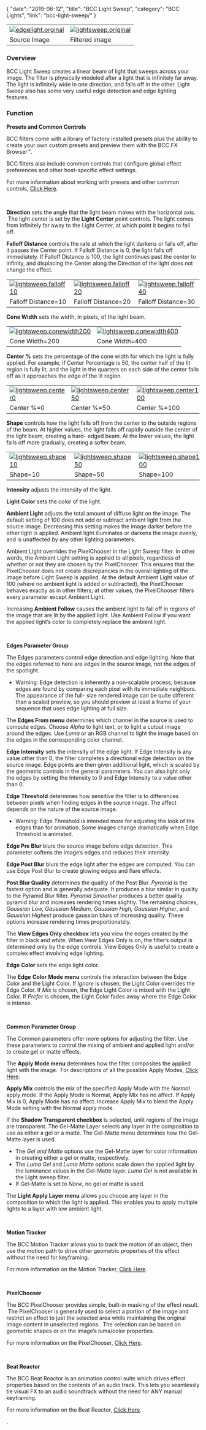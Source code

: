 {
"date": "2019-06-12",
"title": "BCC Light Sweep",
"category": "BCC Lights",
"link": "bcc-light-sweep/"
}

 

|  |  |
| --- | --- |
| [![edgelight.orginal](https://borisfx-com-res.cloudinary.com/image/upload//documentation/continuum/uploads/2013/06/edgelight.orginal.jpg)](https://borisfx-com-res.cloudinary.com/image/upload//documentation/continuum/uploads/2013/06/edgelight.orginal.jpg) | [![lightsweep.original](https://borisfx-com-res.cloudinary.com/image/upload//documentation/continuum/uploads/2013/06/lightsweep.original.jpg)](https://borisfx-com-res.cloudinary.com/image/upload//documentation/continuum/uploads/2013/06/lightsweep.original.jpg) |
| Source Image | Filtered image |


### Overview


BCC Light Sweep creates a linear beam of light that sweeps across your image. The filter is physically modeled after a light that is infinitely far away. The light is infinitely wide in one direction, and falls off in the other. Light Sweep also has some very useful edge detection and edge lighting features.


### Function


**Presets and Common Controls**


BCC filters come with a library of factory installed presets plus the ability to create your own custom presets and preview them with the BCC FX Browser™.


BCC filters also include common controls that configure global effect preferences and other host-specific effect settings.


For more information about working with presets and other common controls, [Click Here](/documentation/continuum/bcc-common-controls/).

 


**Direction** sets the angle that the light beam makes with the horizontal axis.  The light center is set by the **Light Center** point controls. The light comes from infinitely far away to the Light Center, at which point it begins to fall off.


**Falloff Distance** controls the rate at which the light darkens or falls off, after it passes the Center point. If Falloff Distance is 0, the light falls off immediately. If Falloff Distance is 100, the light continues past the center to infinity, and displacing the Center along the Direction of the light does not change the effect.




|  |  |  |
| --- | --- | --- |
| [![lightsweep.falloff10](https://borisfx-com-res.cloudinary.com/image/upload//documentation/continuum/uploads/2013/06/lightsweep.falloff10.jpg)](https://borisfx-com-res.cloudinary.com/image/upload//documentation/continuum/uploads/2013/06/lightsweep.falloff10.jpg) | [![lightsweep.falloff20](https://borisfx-com-res.cloudinary.com/image/upload//documentation/continuum/uploads/2013/06/lightsweep.falloff20.jpg)](https://borisfx-com-res.cloudinary.com/image/upload//documentation/continuum/uploads/2013/06/lightsweep.falloff20.jpg) | [![lightsweep.falloff40](https://borisfx-com-res.cloudinary.com/image/upload//documentation/continuum/uploads/2013/06/lightsweep.falloff40.jpg)](https://borisfx-com-res.cloudinary.com/image/upload//documentation/continuum/uploads/2013/06/lightsweep.falloff40.jpg) |
| Falloff Distance=10 | Falloff Distance=20 | Falloff Distance=30 |


**Cone Width** sets the width, in pixels, of the light beam.




|  |  |
| --- | --- |
| [![lightsweep.conewidth200](https://borisfx-com-res.cloudinary.com/image/upload//documentation/continuum/uploads/2013/06/lightsweep.conewidth200.jpg)](https://borisfx-com-res.cloudinary.com/image/upload//documentation/continuum/uploads/2013/06/lightsweep.conewidth200.jpg) | [![lightsweep.conewidth400](https://borisfx-com-res.cloudinary.com/image/upload//documentation/continuum/uploads/2013/06/lightsweep.conewidth400.jpg)](https://borisfx-com-res.cloudinary.com/image/upload//documentation/continuum/uploads/2013/06/lightsweep.conewidth400.jpg) |
| Cone Width=200 | Cone Width=400 |


**Center %** sets the percentage of the cone width for which the light is fully applied. For example, if Center Percentage is 50, the center half of the lit region is fully lit, and the light in the quarters on each side of the center falls off as it approaches the edge of the lit region.




|  |  |  |
| --- | --- | --- |
| [![lightsweep.center0](https://borisfx-com-res.cloudinary.com/image/upload//documentation/continuum/uploads/2013/06/lightsweep.center0.jpg)](https://borisfx-com-res.cloudinary.com/image/upload//documentation/continuum/uploads/2013/06/lightsweep.center0.jpg) | [![lightsweep.center50](https://borisfx-com-res.cloudinary.com/image/upload//documentation/continuum/uploads/2013/06/lightsweep.center50.jpg)](https://borisfx-com-res.cloudinary.com/image/upload//documentation/continuum/uploads/2013/06/lightsweep.center50.jpg) | [![lightsweep.center100](https://borisfx-com-res.cloudinary.com/image/upload//documentation/continuum/uploads/2013/06/lightsweep.center100.jpg)](https://borisfx-com-res.cloudinary.com/image/upload//documentation/continuum/uploads/2013/06/lightsweep.center100.jpg) |
| Center %=0 | Center %=50 | Center %=100 |


**Shape** controls how the light falls off from the center to the outside regions of the beam. At higher values, the light falls off rapidly outside the center of the light beam, creating a hard- edged beam. At the lower values, the light falls off more gradually, creating a softer beam.




|  |  |  |
| --- | --- | --- |
| [![lightsweep.shape10](https://borisfx-com-res.cloudinary.com/image/upload//documentation/continuum/uploads/2013/06/lightsweep.shape10.jpg)](https://borisfx-com-res.cloudinary.com/image/upload//documentation/continuum/uploads/2013/06/lightsweep.shape10.jpg) | [![lightsweep.shape50](https://borisfx-com-res.cloudinary.com/image/upload//documentation/continuum/uploads/2013/06/lightsweep.shape50.jpg)](https://borisfx-com-res.cloudinary.com/image/upload//documentation/continuum/uploads/2013/06/lightsweep.shape50.jpg) | [![lightsweep.shape100](https://borisfx-com-res.cloudinary.com/image/upload//documentation/continuum/uploads/2013/06/lightsweep.shape100.jpg)](https://borisfx-com-res.cloudinary.com/image/upload//documentation/continuum/uploads/2013/06/lightsweep.shape100.jpg) |
| Shape=10 | Shape=50 | Shape=100 |


**Intensity** adjusts the intensity of the light.


**Light** **Color** sets the color of the light.


**Ambient Light** adjusts the total amount of diffuse light on the image. The default setting of 100 does not add or subtract ambient light from the source image. Decreasing this setting makes the image darker before the other light is applied. Ambient light illuminates or darkens the image evenly, and is unaffected by any other lighting parameters.


Ambient Light overrides the PixelChooser in the Light Sweep filter. In other words, the Ambient Light setting is applied to all pixels, regardless of whether or not they are chosen by the PixelChooser. This ensures that the PixelChooser does not create discrepancies in the overall lighting of the image before Light Sweep is applied. At the default Ambient Light value of 100 (where no ambient light is added or subtracted), the PixelChooser behaves exactly as in other filters; at other values, the PixelChooser filters every parameter except Ambient Light.


Increasing **Ambient Follow** causes the ambient light to fall off in regions of the image that are lit by the applied light. Use Ambient Follow if you want the applied light’s color to completely replace the ambient light.


 


**Edges Parameter Group**


The Edges parameters control edge detection and edge lighting. Note that the edges referred to here are edges in the source image, not the edges of the spotlight.


* Warning: Edge detection is inherently a non-scalable process, because edges are found by comparing each pixel with its immediate neighbors. The appearance of the full- size rendered image can be quite different than a scaled preview, so you should preview at least a frame of your sequence that uses edge lighting at full size.


The **Edges From menu** determines which channel in the source is used to compute edges. Choose *Alpha* to light text, or to light a cutout image around the edges. Use *Luma* or an RGB channel to light the image based on the edges in the corresponding color channel.


**Edge Intensity** sets the intensity of the edge light. If Edge Intensity is any value other than 0, the filter completes a directional edge detection on the source image. Edge points are then given additional light, which is scaled by the geometric controls in the general parameters. You can also light only the edges by setting the Intensity to 0 and Edge Intensity to a value other than 0.


**Edge** **Threshold** determines how sensitive the filter is to differences between pixels when finding edges in the source image. The affect depends on the nature of the source image.


* Warning: Edge Threshold is intended more for adjusting the look of the edges than for animation. Some images change dramatically when Edge Threshold is animated.


**Edge Pre Blur** blurs the source image before edge detection. This parameter softens the image’s edges and reduces their intensity.


**Edge Post Blur** blurs the edge light after the edges are computed. You can use Edge Post Blur to create glowing edges and flare effects.


**Post Blur Quality** determines the quality of the Post Blur. *Pyramid* is the fastest option and is generally adequate. It produces a blur similar in quality to the Pyramid Blur filter. *Pyramid* *Smoother* produces a better quality pyramid blur and increases rendering times slightly. The remaining choices, *Gaussian Low, Gaussian Medium, Gaussian High, Gaussian Higher*, and *Gaussian* *Highest* produce gaussian blurs of increasing quality. These options increase rendering times proportionately.


The **View Edges Only checkbox** lets you view the edges created by the filter in black and white. When View Edges Only is on, the filter’s output is determined only by the edge controls. View Edges Only is useful to create a complex effect involving edge lighting.


**Edge** **Color** sets the edge light color.


The **Edge** **Color** **Mode** **menu** controls the interaction between the Edge Color and the Light Color. If *Ignore* is chosen, the Light Color overrides the Edge Color. If *Mix* is chosen, the Edge Light Color is mixed with the Light Color. If *Prefer* is chosen, the Light Color fades away where the Edge Color is intense.


 


**Common Parameter Group**


The Common parameters offer more options for adjusting the filter. Use these parameters to control the mixing of ambient and applied light and/or to create gel or matte effects.


The **Apply Mode menu** determines how the filter composites the applied light with the image.  For descriptions of all the possible Apply Modes, [Click Here](/documentation/continuum/bcc-apply-modes/).

**Apply Mix** controls the mix of the specified Apply Mode with the *Normal* apply mode. If the Apply Mode is Normal, Apply Mix has no affect. If Apply Mix is 0, Apply Mode has no affect. Increase Apply Mix to blend the Apply Mode setting with the Normal apply mode.


If the **Shadow Transparent checkbox** is selected, unlit regions of the image are transparent. The Gel-Matte Layer selects any layer in the composition to use as either a gel or a matte. The Gel-Matte menu determines how the Gel-Matte layer is used.


* The *Gel and Matte* options use the Gel-Matte layer for color information in creating either a gel or matte, respectively.
* The *Luma* *Gel* and *Luma* *Matte* options scale down the applied light by the luminance values in the Gel-Matte layer. *Luma* *Gel* is not available in the Light sweep filter.
* If Gel-Matte is set to *None*, no gel or matte is used.


The **Light Apply Layer menu** allows you choose any layer in the composition to which the light is applied. This enables you to apply multiple lights to a layer with low ambient light.


 


**Motion Tracker**


The BCC Motion Tracker allows you to track the motion of an object, then use the motion path to drive other geometric properties of the effect without the need for keyframing.


For more information on the Motion Tracker, [Click Here](/documentation/continuum/bcc-motion-tracker/).

 


**PixelChooser**


The BCC PixelChooser provides simple, built-in masking of the effect result.  The PixelChooser is generally used to select a portion of the image and restrict an effect to just the selected area while maintaining the original image content in unselected regions.  The selection can be based on geometric shapes or on the image’s luma/color properties.


For more information on the PixelChooser, [Click Here](/documentation/continuum/bcc-pixel-chooser/).

 


**Beat Reactor**


The BCC Beat Reactor is an animation control suite which drives effect properties based on the contents of an audio track. This lets you seamlessly tie visual FX to an audio soundtrack without the need for ANY manual keyframing.


For more information on the Beat Reactor, [Click Here](/documentation/continuum/bcc-beat-reactor-integrated/).

.


